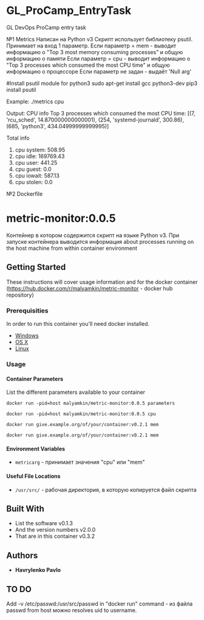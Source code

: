 # GL_ProCamp_EntryTask
GL DevOps ProCamp entry task

№1 Metrics
Написан на Python v3
Скрипт использует библиотеку psutil.
Принимает на вход 1 параметр. 
Если параметр = mem - выводит информацию о "Top 3 most memory consuming processes" и общую информацию о памяти
Если параметр = cpu - выводит информацию о "Top 3 processes which consumed the most CPU time" и общую информацию о процессоре
Если параметр не задан - выдаёт 'Null arg'

#Install psutil module for python3
sudo apt-get install gcc python3-dev
pip3 install psutil

Example:
./metrics cpu

Output:
CPU info
Top 3 processes which consumed the most CPU time:
[(7, 'rcu_sched', 14.870000000000001),
 (254, 'systemd-journald', 300.86),
 (685, 'python3', 434.04999999999995)]


Total info
1) cpu system:           508.95
2) cpu idle:             169769.43
3) cpu user:             441.25
4) cpu guest:            0.0
5) cpu iowait:           587.13
6) cpu stolen:           0.0


№2 Dockerfile

# metric-monitor:0.0.5

Контейнер в котором содержится скрипт на языке Python v3. При запуске контейнера выводится информация about processes running on the host machine from within container environment

## Getting Started

These instructions will cover usage information and for the docker container 
(https://hub.docker.com/r/malyamkin/metric-monitor - docker hub repository)

### Prerequisities

In order to run this container you'll need docker installed.

* [Windows](https://docs.docker.com/windows/started)
* [OS X](https://docs.docker.com/mac/started/)
* [Linux](https://docs.docker.com/linux/started/)

### Usage

#### Container Parameters

List the different parameters available to your container

```shell
docker run -pid=host malyamkin/metric-monitor:0.0.5 parameters
```



```shell
docker run -pid=host malyamkin/metric-monitor:0.0.5 cpu
```

```shell
docker run give.example.org/of/your/container:v0.2.1 mem
```

```shell
docker run give.example.org/of/your/container:v0.2.1 mem
```

#### Environment Variables

* `metricarg` - принимает значения "cpu" или "mem"

#### Useful File Locations

* `/usr/src/` - рабочая директория, в которую копируется файл скрипта  

## Built With

* List the software v0.1.3
* And the version numbers v2.0.0
* That are in this container v0.3.2

## Authors

* **Havrylenko Pavlo**


## TO DO 
Add -v /etc/passwd:/usr/src/passwd in "docker run" command - из файла passwd from host можно resolves uid to username. 
